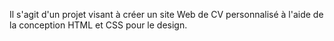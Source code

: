 Il s'agit d'un projet visant à créer un site Web de CV personnalisé à l'aide de la conception HTML et CSS pour le design.
